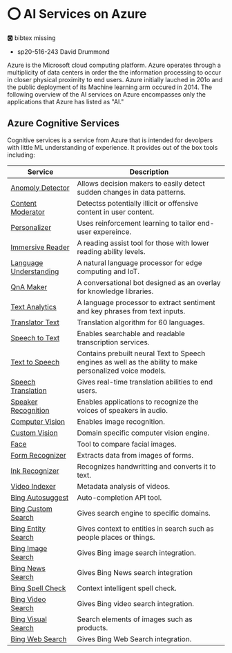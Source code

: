 # :o: AI Services on Azure

:o2: bibtex missing

* sp20-516-243 David Drummond

Azure is the Microsoft cloud computing platform. Azure operates through a multiplicity of data centers in order the the information processing to occur in closer physical proximity to end users. Azure initially lauched in 201o and the public deployment of its Machine learning arm occured in 2014. The following overview of the AI services on Azure encompasses only the applications that Azure has listed as "AI." 

## Azure Cognitive Services

Cognitive services is a service from Azure that is intended for devolpers with little ML understanding of experience. It provides out of the box tools  including:

<div class="smalltable">
  
| Service | Description |
|---------|-------------|
| [Anomoly Detector](<https://azure.microsoft.com/en-us/services/cognitive-services/anomaly-detector/>) | Allows decision makers to easily detect sudden changes in data patterns.|
| [Content Moderator](<https://azure.microsoft.com/en-us/services/cognitive-services/content-moderator/>) | Detectss potentially illicit or offensive content in user content. |
| [Personalizer](<https://azure.microsoft.com/en-us/services/cognitive-services/personalizer/>) | Uses reinforcement learning to tailor end-user expereince. |
| [Immersive Reader](<https://azure.microsoft.com/en-us/services/cognitive-services/immersive-reader/>) | A reading assist tool for those with lower reading ability levels. |
| [Language Understanding](<https://azure.microsoft.com/en-us/services/cognitive-services/language-understanding-intelligent-service/>) | A natural language processor for edge computing and IoT. |
| [QnA Maker](<https://azure.microsoft.com/en-us/services/cognitive-services/qna-maker/>) | A conversational bot designed as an overlay for knowledge libraries. |
| [Text Analytics](<https://azure.microsoft.com/en-us/services/cognitive-services/text-analytics/>) | A language processor to extract sentiment and key phrases from text inputs. |
| [Translator Text](<https://azure.microsoft.com/en-us/services/cognitive-services/translator-text-api/>) | Translation algorithm for 60 languages. |
| [Speech to Text](<https://azure.microsoft.com/en-us/services/cognitive-services/speech-to-text/>) | Enables searchable and readable transcription services. |
| [Text to Speech](<https://azure.microsoft.com/en-us/services/cognitive-services/text-to-speech/>) | Contains prebuilt neural Text to Speech engines as well as the ability to make personalized voice models. |
| [Speech Translation](<https://azure.microsoft.com/en-us/services/cognitive-services/speech-translation/>) | Gives real-time translation abilities to end users. |
| [Speaker Recognition](<https://azure.microsoft.com/en-us/services/cognitive-services/speaker-recognition/>) | Enables applications to recognize the voices of speakers in audio. |
| [Computer Vision](<https://azure.microsoft.com/en-us/services/cognitive-services/computer-vision/>) | Enables image recognition. |
| [Custom Vision](<https://azure.microsoft.com/en-us/services/cognitive-services/custom-vision-service/>) | Domain specific computer vision engine. |
| [Face](<https://azure.microsoft.com/en-us/services/cognitive-services/face/>) | Tool to compare facial images. |
| [Form Recognizer](<https://azure.microsoft.com/en-us/services/cognitive-services/form-recognizer/>) | Extracts data from images of forms. |
| [Ink Recognizer](<https://azure.microsoft.com/en-us/services/cognitive-services/ink-recognizer/>) | Recognizes handwritting and converts it to text. |
| [Video Indexer](<https://azure.microsoft.com/en-us/services/media-services/video-indexer/>) | Metadata analysis of videos. |
| [Bing Autosuggest](<https://azure.microsoft.com/en-us/services/cognitive-services/autosuggest/>) | Auto-completion API tool. |
| [Bing Custom Search](<https://azure.microsoft.com/en-us/services/cognitive-services/bing-custom-search/>) | Gives search engine to specific domains. |
| [Bing Entity Search](<https://azure.microsoft.com/en-us/services/cognitive-services/bing-entity-search-api/>) | Gives context to entities in search such as people places or things. |
| [Bing Image Search](<https://azure.microsoft.com/en-us/services/cognitive-services/bing-image-search-api/>) | Gives Bing image search integration. |
| [Bing News Search](<https://azure.microsoft.com/en-us/services/cognitive-services/bing-news-search-api/>) | Gives Bing News search integration |
| [Bing Spell Check](<https://azure.microsoft.com/en-us/services/cognitive-services/spell-check/>) | Context intelligent spell check. |
| [Bing Video Search](<https://azure.microsoft.com/en-us/services/cognitive-services/bing-video-search-api/>) | Gives Bing video search integration. |
| [Bing Visual Search](<https://azure.microsoft.com/en-us/services/cognitive-services/bing-visual-search/>) | Search elements of images such as products. |
| [Bing Web Search](<https://azure.microsoft.com/en-us/services/cognitive-services/bing-web-search-api/>) | Gives Bing Web Search integration. |

</div>

